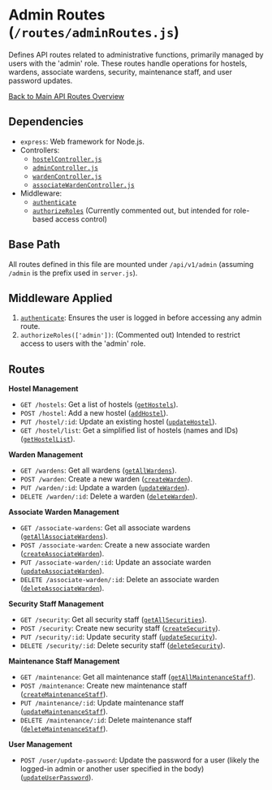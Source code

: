 # Admin Routes (`/routes/adminRoutes.js`)

Defines API routes related to administrative functions, primarily managed by users with the 'admin' role. These routes handle operations for hostels, wardens, associate wardens, security, maintenance staff, and user password updates.

[Back to Main API Routes Overview](README.md)

## Dependencies

- `express`: Web framework for Node.js.
- Controllers:
  - [`hostelController.js`](../controllers/hostelController.md)
  - [`adminController.js`](../controllers/adminController.md)
  - [`wardenController.js`](../controllers/wardenController.md)
  - [`associateWardenController.js`](../controllers/associateWardenController.md)
- Middleware:
  - [`authenticate`](../middlewares/auth.md#authenticate-req-res-next)
  - [`authorizeRoles`](../middlewares/authorize.md#authorizerolesroles) (Currently commented out, but intended for role-based access control)

## Base Path

All routes defined in this file are mounted under `/api/v1/admin` (assuming `/admin` is the prefix used in `server.js`).

## Middleware Applied

1.  [`authenticate`](../middlewares/auth.md#authenticate-req-res-next): Ensures the user is logged in before accessing any admin route.
2.  `authorizeRoles(['admin'])`: (Commented out) Intended to restrict access to users with the 'admin' role.

## Routes

**Hostel Management**

- `GET /hostels`: Get a list of hostels ([`getHostels`](../controllers/hostelController.md#gethostelsreq-res)).
- `POST /hostel`: Add a new hostel ([`addHostel`](../controllers/hostelController.md#addhostelreq-res)).
- `PUT /hostel/:id`: Update an existing hostel ([`updateHostel`](../controllers/hostelController.md#updatehostelreq-res)).
- `GET /hostel/list`: Get a simplified list of hostels (names and IDs) ([`getHostelList`](../controllers/hostelController.md#gethostellistreq-res)).

**Warden Management**

- `GET /wardens`: Get all wardens ([`getAllWardens`](../controllers/wardenController.md#getallwardensreq-res)).
- `POST /warden`: Create a new warden ([`createWarden`](../controllers/wardenController.md#createwardenreq-res)).
- `PUT /warden/:id`: Update a warden ([`updateWarden`](../controllers/wardenController.md#updatewardenreq-res)).
- `DELETE /warden/:id`: Delete a warden ([`deleteWarden`](../controllers/wardenController.md#deletewardenreq-res)).

**Associate Warden Management**

- `GET /associate-wardens`: Get all associate wardens ([`getAllAssociateWardens`](../controllers/associateWardenController.md#getallassociatewardensreq-res)).
- `POST /associate-warden`: Create a new associate warden ([`createAssociateWarden`](../controllers/associateWardenController.md#createassociatewardenreq-res)).
- `PUT /associate-warden/:id`: Update an associate warden ([`updateAssociateWarden`](../controllers/associateWardenController.md#updateassociatewardenreq-res)).
- `DELETE /associate-warden/:id`: Delete an associate warden ([`deleteAssociateWarden`](../controllers/associateWardenController.md#deleteassociatewardenreq-res)).

**Security Staff Management**

- `GET /security`: Get all security staff ([`getAllSecurities`](../controllers/adminController.md#getallsecuritiesreq-res)).
- `POST /security`: Create new security staff ([`createSecurity`](../controllers/adminController.md#createsecurityreq-res)).
- `PUT /security/:id`: Update security staff ([`updateSecurity`](../controllers/adminController.md#updatesecurityreq-res)).
- `DELETE /security/:id`: Delete security staff ([`deleteSecurity`](../controllers/adminController.md#deletesecurityreq-res)).

**Maintenance Staff Management**

- `GET /maintenance`: Get all maintenance staff ([`getAllMaintenanceStaff`](../controllers/adminController.md#getallmaintenancestaffreq-res)).
- `POST /maintenance`: Create new maintenance staff ([`createMaintenanceStaff`](../controllers/adminController.md#createmaintenancestaffreq-res)).
- `PUT /maintenance/:id`: Update maintenance staff ([`updateMaintenanceStaff`](../controllers/adminController.md#updatemaintenancestaffreq-res)).
- `DELETE /maintenance/:id`: Delete maintenance staff ([`deleteMaintenanceStaff`](../controllers/adminController.md#deletemaintenancestaffreq-res)).

**User Management**

- `POST /user/update-password`: Update the password for a user (likely the logged-in admin or another user specified in the body) ([`updateUserPassword`](../controllers/adminController.md#updateuserpasswordreq-res)).
